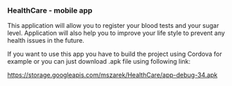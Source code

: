 ### HealthCare - mobile app

This application will allow you to register your blood tests and your sugar level. Application will also help you to improve your life
style to prevent any health issues in the future.

If you want to use this app you have to build the project using Cordova for example or you can just download .apk file using following link:

https://storage.googleapis.com/mszarek/HealthCare/app-debug-34.apk


